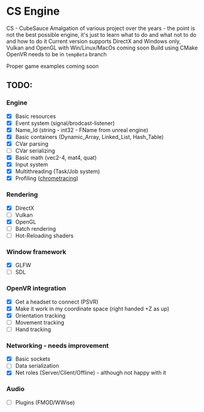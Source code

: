 # CS Engine
CS - CubeSauce
Amalgation of various project over the years - the point is not the best possible engine, it's just to learn what to do and what not to do and how to do it
Current version supports DirectX and Windows only, Vulkan and OpenGL with Win/Linux/MacOs coming soon
Build using CMake 
OpenVR needs to be in `tempBeta` branch

Proper game examples coming soon

## TODO:
### Engine
- [x] Basic resources
- [x] Event system (signal/brodcast-listener)
- [x] Name_Id (string - int32 - FName from unreal engine)
- [x] Basic containers (Dynamic_Array, Linked_List, Hash_Table)
- [x] CVar parsing
- [ ] CVar serializing
- [x] Basic math (vec2-4, mat4, quat)
- [x] Input system
- [x] Multithreading (Task/Job system)
- [x] Profiling ([chrometracing](https://www.chromium.org/developers/how-tos/trace-event-profiling-tool/))
### Rendering
- [x] DirectX
- [ ] Vulkan
- [x] OpenGL
- [ ] Batch rendering
- [ ] Hot-Reloading shaders
### Window framework
- [x] GLFW
- [ ] SDL
### OpenVR integration
- [x] Get a headset to connect (PSVR)
- [x] Make it work in my coordinate space (right handed +Z as up)
- [x] Orientation tracking
- [ ] Movement tracking
- [ ] Hand tracking
### Networking - needs improvement
- [x] Basic sockets
- [ ] Data serialization
- [x] Net roles (Server/Client/Offline) - although not happy with it
### Audio
- [ ] Plugins (FMOD/WWise)
